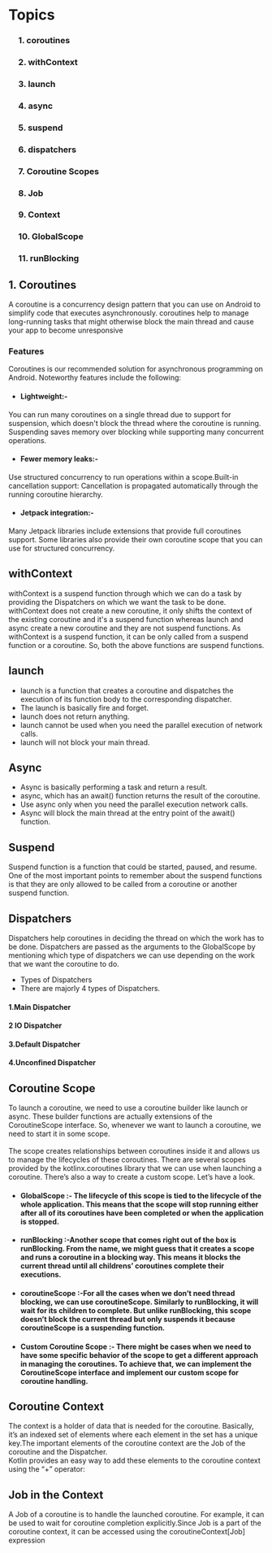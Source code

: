 # Topics       
### &nbsp;&nbsp;&nbsp;&nbsp; 1. coroutines 
### &nbsp;&nbsp;&nbsp;&nbsp; 2. withContext
### &nbsp;&nbsp;&nbsp;&nbsp; 3. launch &nbsp;
### &nbsp;&nbsp;&nbsp;&nbsp; 4. async
### &nbsp;&nbsp;&nbsp;&nbsp; 5. suspend
### &nbsp;&nbsp;&nbsp;&nbsp; 6. dispatchers
### &nbsp;&nbsp;&nbsp;&nbsp; 7. Coroutine Scopes
### &nbsp;&nbsp;&nbsp;&nbsp; 8. Job
### &nbsp;&nbsp;&nbsp;&nbsp; 9. Context
### &nbsp;&nbsp;&nbsp;&nbsp; 10. GlobalScope
### &nbsp;&nbsp;&nbsp;&nbsp; 11. runBlocking




## 1. Coroutines
 A coroutine is a concurrency design pattern that you can use on Android to simplify code that executes asynchronously.
 coroutines help to manage long-running tasks that might otherwise block the main thread and cause your app to become unresponsive
### Features
 Coroutines is our recommended solution for asynchronous programming on Android. Noteworthy features include the following:
 - #### Lightweight:-
You can run many coroutines on a single thread due to support for suspension, which doesn't block the thread where the coroutine is running. Suspending saves memory over blocking while supporting many concurrent operations.
 - #### Fewer memory leaks:- 
Use structured concurrency to run operations within a scope.Built-in cancellation support: Cancellation is propagated automatically through the running coroutine hierarchy.
 - #### Jetpack integration:-
Many Jetpack libraries include extensions that provide full coroutines support. Some libraries also provide their own coroutine scope that you can use for structured concurrency.
## withContext
withContext is a suspend function through which we can do a task by providing the Dispatchers on which we want the task to be done.
withContext does not create a new coroutine, it only shifts the context of the existing coroutine and it's a suspend function whereas launch and async create a new coroutine and they are not suspend functions.
As withContext is a suspend function, it can be only called from a suspend function or a coroutine. So, both the above functions are suspend functions.
## launch
 - launch is a function that creates a coroutine and dispatches the execution of its function body to the corresponding dispatcher.
 - The launch is basically fire and forget.
 - launch does not return anything.
 - launch cannot be used when you need the parallel execution of network calls.
 - launch will not block your main thread.

## Async
 - Async is basically performing a task and return a result.
 - async, which has an await() function returns the result of the coroutine.
 - Use async only when you need the parallel execution network calls.
 - Async will block the main thread at the entry point of the await() function. 

## Suspend
 Suspend function is a function that could be started, paused, and resume. One of the most important points to remember about the suspend functions is that they are only allowed to be called from a coroutine or another suspend function.
 
## Dispatchers
 Dispatchers help coroutines in deciding the thread on which the work has to be done. Dispatchers are passed as the arguments to the GlobalScope by mentioning which type of dispatchers we can use depending on the work that we want the coroutine to do.
 - Types of Dispatchers<br/>
 - There are majorly 4 types of Dispatchers.<br/>

#### 1.Main  Dispatcher<br/>
#### 2 IO Dispatcher<br/>
#### 3.Default Dispatcher<br/>
#### 4.Unconfined Dispatcher

## Coroutine Scope
To launch a coroutine, we need to use a coroutine builder like launch or async. These builder functions are actually extensions of the CoroutineScope interface. So, whenever we want to launch a coroutine, we need to start it in some scope.<br/><br/>The scope creates relationships between coroutines inside it and allows us to manage the lifecycles of these coroutines. There are several scopes provided by the kotlinx.coroutines library that we can use when launching a coroutine. There’s also a way to create a custom scope. Let’s have a look.

 - #### GlobalScope :- The lifecycle of this scope is tied to the lifecycle of the whole application. This means that the scope will stop running either after all of its coroutines have been completed or when the application is stopped.
 - #### runBlocking :-Another scope that comes right out of the box is runBlocking. From the name, we might guess that it creates a scope and runs a coroutine in a blocking way. This means it blocks the current thread until all childrens’ coroutines complete their executions.
 - #### coroutineScope :-For all the cases when we don’t need thread blocking, we can use coroutineScope. Similarly to runBlocking, it will wait for its children to complete. But unlike runBlocking, this scope doesn’t block the current thread but only suspends it because coroutineScope is a suspending function.
 - #### Custom Coroutine Scope :- There might be cases when we need to have some specific behavior of the scope to get a different approach in managing the coroutines. To achieve that, we can implement the CoroutineScope interface and implement our custom scope for coroutine handling.
## Coroutine Context
 The context is a holder of data that is needed for the coroutine. Basically, it’s an indexed set of elements where each element in the set has a unique key.The important elements of the coroutine context are the Job of the coroutine and the Dispatcher.<br/>Kotlin provides an easy way to add these elements to the coroutine context using the “+” operator:
## Job in the Context
 A Job of a coroutine is to handle the launched coroutine. For example, it can be used to wait for coroutine completion explicitly.Since Job is a part of the coroutine context, it can be accessed using the coroutineContext[Job] expression


